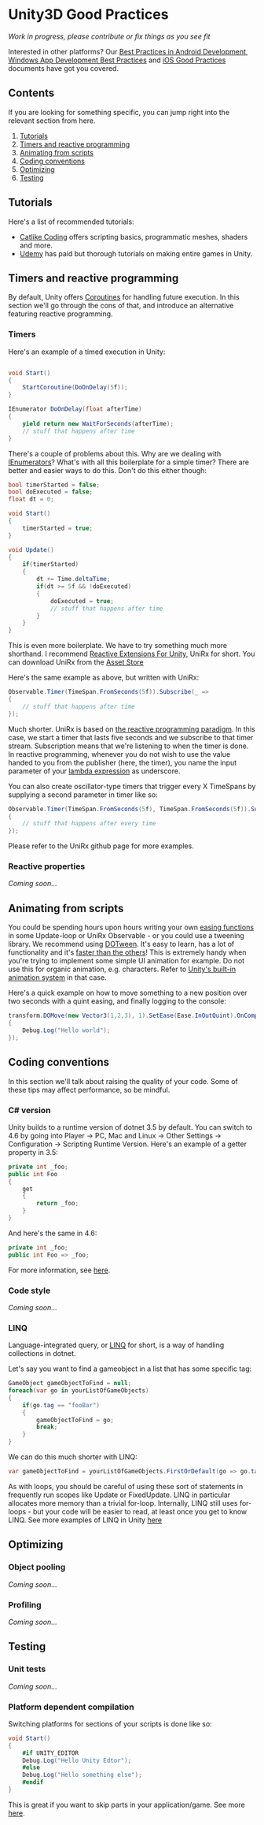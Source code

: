 Unity3D Good Practices
==================

_Work in progress, please contribute or fix things as you see fit_

Interested in other platforms? Our [Best Practices in Android Development][android-best-practices], [Windows App Development Best Practices][windows-app-development-best-practices] and [iOS Good Practices][ios-good-practices] documents have got you covered.

[android-best-practices]: https://github.com/futurice/android-best-practices
[windows-app-development-best-practices]: https://github.com/futurice/windows-app-development-best-practices
[ios-good-practices]: https://github.com/futurice/ios-good-practices/

## Contents

If you are looking for something specific, you can jump right into the relevant section from here.

1. [Tutorials](#tutorials)
1. [Timers and reactive programming](#timers-and-reactive-programming)
1. [Animating from scripts](#animating-from-scripts)
1. [Coding conventions](#coding-conventions)
1. [Optimizing](#optimizing)
1. [Testing](#testing)

## Tutorials

Here's a list of recommended tutorials:

* [Catlike Coding][catlike-coding] offers scripting basics, programmatic meshes, shaders and more.
* [Udemy][udemy-link] has paid but thorough tutorials on making entire games in Unity.

[catlike-coding]: http://catlikecoding.com/unity/tutorials/
[udemy-link]: https://www.udemy.com/unitycourse/

## Timers and reactive programming 

By default, Unity offers [Coroutines][unity-coroutines] for handling future execution. In this section we'll go through the cons of that, and introduce an alternative featuring reactive programming.

### Timers

Here's an example of a timed execution in Unity:


```csharp

void Start()
{
	StartCoroutine(DoOnDelay(5f));
}

IEnumerator DoOnDelay(float afterTime)
{
	yield return new WaitForSeconds(afterTime);
	// stuff that happens after time
}
```

There's a couple of problems about this. Why are we dealing with [IEnumerators][ienumerator]? What's with all this boilerplate for a simple timer?
There are better and easier ways to do this. Don't do this either though:

```csharp
bool timerStarted = false;
bool doExecuted = false;
float dt = 0;

void Start()
{
	timerStarted = true;
}

void Update()
{
	if(timerStarted)
	{
		dt += Time.deltaTime;
		if(dt >= 5f && !doExecuted)
		{
			doExecuted = true;
			// stuff that happens after time
		}
	}
}
```

This is even more boilerplate. We have to try something much more shorthand. I recommend [Reactive Extensions For Unity][unirx], UniRx for short.
You can download UniRx from the [Asset Store][unirx-asset]

Here's the same example as above, but written with UniRx:

```csharp
Observable.Timer(TimeSpan.FromSeconds(5f)).Subscribe(_ =>
{
	// stuff that happens after time
});
```

Much shorter. UniRx is based on [the reactive programming paradigm][rx-wiki]. In this case, we start a timer that lasts five seconds and we subscribe to that timer stream. Subscription means that we're listening to when the timer is done.
In reactive programming, whenever you do not wish to use the value handed to you from the publisher (here, the timer), you name the input parameter of your [lambda expression][lambda-expression] as underscore. 

You can also create oscillator-type timers that trigger every X TimeSpans by supplying a second parameter in timer like so:

```csharp
Observable.Timer(TimeSpan.FromSeconds(5f), TimeSpan.FromSeconds(5f)).Subscribe(_ =>
{
	// stuff that happens after every time
});
```

Please refer to the UniRx github page for more examples.

[unity-coroutines]: https://developer.apple.com/ios/human-interface-guidelines/
[ienumerator]: https://msdn.microsoft.com/en-us/library/system.collections.ienumerator(v=vs.110).aspx
[unirx]: https://github.com/neuecc/UniRx
[unirx-asset]: https://www.assetstore.unity3d.com/en/#!/content/17276
[rx-wiki]: https://en.wikipedia.org/wiki/Reactive_programming
[lambda-expression]: https://docs.microsoft.com/en-us/dotnet/csharp/programming-guide/statements-expressions-operators/lambda-expressions

### Reactive properties
_Coming soon..._

## Animating from scripts

You could be spending hours upon hours writing your own [easing functions][easing-functions] in some Update-loop or UniRx Observable - or you could use a tweening library.
We recommend using [DOTween][dotween]. It's easy to learn, has a lot of functionality and it's [faster than the others][dotween-fast]!
This is extremely handy when you're trying to implement some simple UI animation for example. Do not use this for organic animation, e.g. characters. Refer to [Unity's built-in animation system][unity-animation] in that case. 

Here's a quick example on how to move something to a new position over two seconds with a quint easing, and finally logging to the console:
```csharp
transform.DOMove(new Vector3(1,2,3), 1).SetEase(Ease.InOutQuint).OnComplete(() =>
{
	Debug.Log("Hello world");
});
``` 

[easing-functions]: http://easings.net/
[dotween]: http://dotween.demigiant.com/
[dotween-fast]: http://dotween.demigiant.com/#enginesComparison
[unity-animation]: https://unity3d.com/learn/tutorials/s/animation

## Coding conventions
In this section we'll talk about raising the quality of your code. Some of these tips may affect performance, so be mindful.

### C# version
Unity builds to a runtime version of dotnet 3.5 by default.
You can switch to 4.6 by going into Player -> PC, Mac and Linux -> Other Settings -> Configuration -> Scripting Runtime Version. Here's an example of a getter property in 3.5:

```csharp
private int _foo;
public int Foo
{
	get
	{
		return _foo;
	}
}
```
And here's the same in 4.6:

```csharp
private int _foo;
public int Foo => _foo;
```

For more information, see [here][scripting-runtime-upgrade].


[scripting-runtime-upgrade]: https://docs.unity3d.com/Manual/ScriptingRuntimeUpgrade.html

### Code style
_Coming soon..._

### LINQ
Language-integrated query, or [LINQ][linq-docs] for short, is a way of handling collections in dotnet. 

Let's say you want to find a gameobject in a list that has some specific tag:
```csharp
GameObject gameObjectToFind = null;
foreach(var go in yourListOfGameObjects)
{
	if(go.tag == "fooBar")
	{
		gameObjectToFind = go;
		break;
	}
}
```

We can do this much shorter with LINQ:
```csharp
var gameObjectToFind = yourListOfGameObjects.FirstOrDefault(go => go.tag == "fooBar");
```

As with loops, you should be careful of using these sort of statements in frequently run scopes like Update or FixedUpdate. LINQ in particular allocates more memory than a trivial for-loop. Internally, LINQ still uses for-loops - but your code will be easier to read, at least once you get to know LINQ.
See more examples of LINQ in Unity [here][linq-example]


[linq-docs]: https://docs.microsoft.com/en-us/dotnet/standard/using-linq
[linq-example]: https://unity3d.college/2017/07/01/linq-unity-developers/


## Optimizing

### Object pooling
_Coming soon..._

### Profiling
_Coming soon..._

## Testing

### Unit tests
_Coming soon..._

### Platform dependent compilation
Switching platforms for sections of your scripts is done like so:
```csharp
void Start()
{
	#if UNITY_EDITOR
	Debug.Log("Hello Unity Edtor");
	#else
	Debug.Log("Hello something else");
	#endif
}
```
This is great if you want to skip parts in your application/game. See more [here][platform-compilation].


[platform-compilation]: https://docs.unity3d.com/Manual/PlatformDependentCompilation.html
